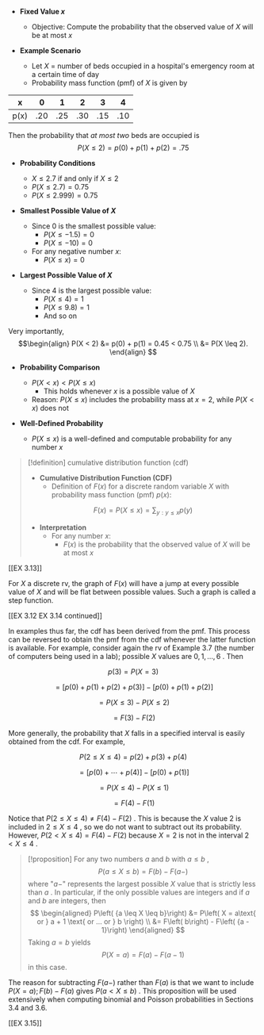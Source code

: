 - **Fixed Value $x$**
	- Objective: Compute the probability that the observed value of $X$ will be at most $x$

- **Example Scenario**
	- Let $X$ = number of beds occupied in a hospital's emergency room at a certain time of day
	- Probability mass function (pmf) of $X$ is given by

| x   | 0    | 1    | 2    | 3    | 4    |
|-----|------|------|------|------|------|
| p(x)| .20  | .25  | .30  | .15  | .10  |

Then the probability that *at most two* beds are occupied is
$$P\left( {X \leq 2}\right) = p\left( 0\right) + p\left( 1\right) + p\left( 2\right) = {.75}$$
- **Probability Conditions**
	- $X \leq 2.7$ if and only if $X \leq 2$
    - $P(X \leq 2.7) = 0.75$
    - $P(X \leq 2.999) = 0.75$

- **Smallest Possible Value of $X$**
	- Since 0 is the smallest possible value:
		- $P(X \leq -1.5) = 0$
	    - $P(X \leq -10) = 0$
    - For any negative number $x$:
		- $P(X \leq x) = 0$

- **Largest Possible Value of $X$**
	- Since 4 is the largest possible value:
	    - $P(X \leq 4) = 1$
	    - $P(X \leq 9.8) = 1$
	    - And so on


Very importantly,
$$\begin{align}
P(X < 2) &= p(0) + p(1) = 0.45 < 0.75 \\ 
&= P(X \leq 2).
\end{align}
$$
- **Probability Comparison**
	- $P(X < x) < P(X \leq x)$
		- This holds whenever $x$ is a possible value of $X$
    - Reason: $P(X \leq x)$ includes the probability mass at $x = 2$, while $P(X < x)$ does not

- **Well-Defined Probability**
	- $P(X \leq x)$ is a well-defined and computable probability for any number $x$

> [!definition] cumulative distribution function (cdf)
> - **Cumulative Distribution Function (CDF)**
> 	- Definition of $F(x)$ for a discrete random variable $X$ with probability mass function (pmf) $p(x)$:
> 
> $$F(x) = P(X \leq x) = \sum_{y : y \leq x} p(y) \tag{3.3}$$
>   
> - **Interpretation**
>   - For any number $x$:
>     - $F(x)$ is the probability that the observed value of $X$ will be at most $x$


[[EX 3.13]]

For $X$ a discrete rv, the graph of $F\left( x\right)$ will have a jump
at every possible value of $X$ and will be flat between possible values.
Such a graph is called a step function.

[[EX 3.12 EX 3.14 continued]]

In examples thus far, the cdf has been derived from the pmf. This
process can be reversed to obtain the pmf from the cdf whenever the
latter function is available. For example, consider again the rv of
Example 3.7 (the number of computers being used in a lab); possible $X$
values are $0,1,\ldots ,6$ . Then

$$p\left( 3\right) = P\left( {X = 3}\right)$$

$$= \left\lbrack {p\left( 0\right) + p\left( 1\right) + p\left( 2\right) + p\left( 3\right) }\right\rbrack - \left\lbrack {p\left( 0\right) + p\left( 1\right) + p\left( 2\right) }\right\rbrack$$

$$= P\left( {X \leq 3}\right) - P\left( {X \leq 2}\right)$$

$$= F\left( 3\right) - F\left( 2\right)$$

More generally, the probability that $X$ falls in a specified interval
is easily obtained from the cdf. For example,

$$P\left( {2 \leq X \leq 4}\right) = p\left( 2\right) + p\left( 3\right) + p\left( 4\right)$$

$$= \left\lbrack {p\left( 0\right) + \cdots + p\left( 4\right) }\right\rbrack - \left\lbrack {p\left( 0\right) + p\left( 1\right) }\right\rbrack$$

$$= P\left( {X \leq 4}\right) - P\left( {X \leq 1}\right)$$

$$= F\left( 4\right) - F\left( 1\right)$$

Notice that
$P\left( {2 \leq X \leq 4}\right) \neq F\left( 4\right) - F\left( 2\right)$
. This is because the $X$ value 2 is included in $2 \leq X \leq 4$ , so
we do not want to subtract out its probability. However,
$P\left( {2 < X \leq 4}\right) = F\left( 4\right) - F\left( 2\right)$
because $X = 2$ is not in the interval $2 < X \leq 4$ .

> [!proposition]
> For any two numbers $a$ and $b$ with $a \leq b$ ,
> $$P\left( {a \leq X \leq b}\right) = F\left( b\right) - F\left( {a - }\right)$$
> where "$a -$" represents the largest possible $X$ value that is strictly less than $a$ . 
> In particular, if the only possible values are integers and if $a$ and $b$ are integers, then
> $$
> \begin{aligned}
> P\left( {a \leq X \leq b}\right) 
> &= P\left( X = a\text{ or } a + 1 \text{ or ... or } b \right) \\
> &= F\left( b\right) - F\left( {a - 1}\right)
> \end{aligned}
> $$
> Taking $a = b$ yields
> $$P\left( {X = a}\right) = F\left( a\right) - F\left( {a - 1}\right)$$
>  in this case.

The reason for subtracting $F\left( {a - }\right)$ rather than
$F\left( a\right)$ is that we want to include
$P\left( {X = a}\right) ;F\left( b\right) - F\left( a\right)$ gives
$P\left( {a < X \leq b}\right)$ . This proposition will be used
extensively when computing binomial and Poisson probabilities in
Sections 3.4 and 3.6.

[[EX 3.15]]